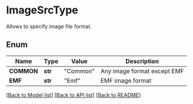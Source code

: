 ﻿# ImageSrcType
Allows to specify image file format.

## Enum
Name | Type | Value | Description
------------ | ------------- | ------------- | -------------
**COMMON** | **str** | "Common" | Any image format except EMF
**EMF** | **str** | "Emf" | EMF image format


[[Back to Model list]](../README.md#documentation-for-models) [[Back to API list]](../README.md#documentation-for-api-endpoints) [[Back to README]](../README.md)


